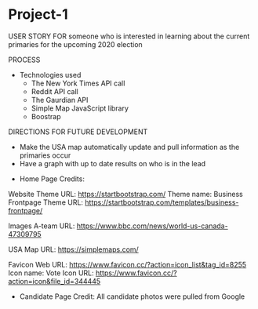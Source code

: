 # Project-1

USER STORY
FOR someone who is interested in learning about the current primaries for the upcoming 2020 election

PROCESS
- Technologies used
    - The New York Times API call
    - Reddit API call
    - The Gaurdian API
    - Simple Map JavaScript library
    - Boostrap

DIRECTIONS FOR FUTURE DEVELOPMENT
- Make the USA map automatically update and pull information as the primaries occur
- Have a graph with up to date results on who is in the lead


* Home Page Credits:

Website Theme
URL: https://startbootstrap.com/
Theme name: Business Frontpage
Theme URL: https://startbootstrap.com/templates/business-frontpage/

Images A-team 
URL: https://www.bbc.com/news/world-us-canada-47309795

USA Map 
URL: https://simplemaps.com/

Favicon 
Web URL: https://www.favicon.cc/?action=icon_list&tag_id=8255
Icon name: Vote
Icon URL: https://www.favicon.cc/?action=icon&file_id=344445

* Candidate Page Credit:
All candidate photos were pulled from Google



